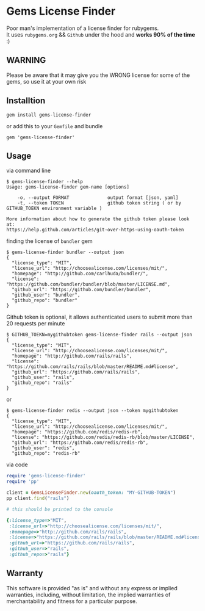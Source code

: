 # Gems License Finder

Poor man's implementation of a license finder for rubygems.
<br/>It uses `rubygems.org` && `Github` under the hood and **works 90% of the time** :)

## WARNING
Please be aware that it may give you the WRONG license for some of the gems,
so use it at your own risk

## Installtion
`gem install gems-license-finder`

or add this to your `Gemfile` and bundle

`gem 'gems-license-finder'`

## Usage
via command line
```
$ gems-license-finder --help
Usage: gems-license-finder gem-name [options]

    -o, --output FORMAT              output format [json, yaml]
    -t, --token TOKEN                github token string ( or by GITHUB_TOEKN environment variable )

More information about how to generate the github token please look at:
https://help.github.com/articles/git-over-https-using-oauth-token
```

finding the license of `bundler` gem
```
$ gems-license-finder bundler --output json
{
  "license_type": "MIT",
  "license_url": "http://choosealicense.com/licenses/mit/",
  "homepage": "http://github.com/carlhuda/bundler/",
  "license": "https://github.com/bundler/bundler/blob/master/LICENSE.md",
  "github_url": "https://github.com/bundler/bundler",
  "github_user": "bundler",
  "github_repo": "bundler"
}

```

Github token is optional, it allows authenticated users to submit more than 20 requests per
minute

```
$ GITHUB_TOEKN=mygithubtoken gems-license-finder rails --output json
{
  "license_type": "MIT",
  "license_url": "http://choosealicense.com/licenses/mit/",
  "homepage": "http://github.com/rails/rails",
  "license": "https://github.com/rails/rails/blob/master/README.md#license",
  "github_url": "https://github.com/rails/rails",
  "github_user": "rails",
  "github_repo": "rails"
}
```
or 
```
$ gems-license-finder redis --output json --token mygithubtoken
{
  "license_type": "MIT",
  "license_url": "http://choosealicense.com/licenses/mit/",
  "homepage": "https://github.com/redis/redis-rb",
  "license": "https://github.com/redis/redis-rb/blob/master/LICENSE",
  "github_url": "https://github.com/redis/redis-rb",
  "github_user": "redis",
  "github_repo": "redis-rb"

```
via code

```ruby
require 'gems-license-finder'
require 'pp'

client = GemsLicenseFinder.new(oauth_token: "MY-GITHUB-TOKEN")
pp client.find("rails")

# this should be printed to the console

{:license_type=>"MIT",
 :license_url=>"http://choosealicense.com/licenses/mit/",
 :homepage=>"http://github.com/rails/rails",
 :license=>"https://github.com/rails/rails/blob/master/README.md#license",
 :github_url=>"https://github.com/rails/rails",
 :github_user=>"rails",
 :github_repo=>"rails"}
```

## Warranty
This software is provided "as is" and without any express or implied warranties, including, without limitation, the implied warranties of merchantability and fitness for a particular purpose.

